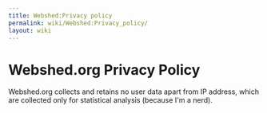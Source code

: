 ```yaml
---
title: Webshed:Privacy policy
permalink: wiki/Webshed:Privacy_policy/
layout: wiki
---
```


Webshed.org Privacy Policy
==========================

Webshed.org collects and retains no user data apart from IP address,
which are collected only for statistical analysis (because I'm a nerd).
